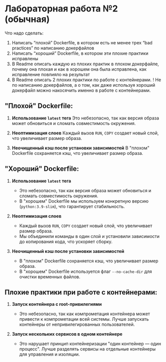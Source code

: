# Лабораторная работа №2 (обычная)
Что надо сделать:
1. Написать “плохой” Dockerfile, в котором есть не менее трех “bad practices” по написанию докерфайлов
2. Написать “хороший” Dockerfile, в котором эти плохие практики исправлены
3. В Readme описать каждую из плохих практик в плохом докерфайле, почему она плохая и как в хорошем она была исправлена, как исправление повлияло на результат
4. В Readme описать 2 плохих практики по работе с контейнерами. ! Не по написанию докерфайлов, а о том, как даже используя хороший докерфайл можно накосячить именно в работе с контейнерами.


## "Плохой" Dockerfile:


1. **Использование `latest` тега**
   Это небезопасно, так как версия образа может обновиться и сломать совместимость окружения.

2. **Неоптимизация слоев**
   Каждый вызов `RUN`, `COPY` создает новый слой, что увеличивает размер образа.

3. **Неочищенный кэш после установки зависимостей**
   В "плохом" Dockerfile сохраняется кэш, что увеличивает размер образа.
   
  
## "Хороший" Dockerfile:

1. **Использование `latest` тега**
   - Это небезопасно, так как версия образа может обновиться и сломать совместимость окружения.
   - В "хорошем" Dockerfile мы используем конкретную версию (`python:3.9-slim`), что гарантирует стабильность.

2. **Неоптимизация слоев**
   - Каждый вызов `RUN`, `COPY` создает новый слой, что увеличивает размер образа.
   - Мы объединили команды в один слой и установили зависимости до копирования кода, что ускоряет сборку.

3. **Неочищенный кэш после установки зависимостей**
   - В "плохом" Dockerfile сохраняется кэш, что увеличивает размер образа.
   - В "хорошем" Dockerfile используется флаг `--no-cache-dir` для очистки временных файлов.
     

## Плохие практики при работе с контейнерами:

1. **Запуск контейнера с root-привилегиями**
   - Это небезопасно, так как компрометация контейнера может привести к компрометации всей системы. Лучше запускать контейнеры от непривилегированных пользователей.

2. **Запуск нескольких сервисов в одном контейнере**
   - Это нарушает принцип контейнеризации "один контейнер — один процесс". Лучше разделять сервисы на отдельные контейнеры для управления и изоляции.

